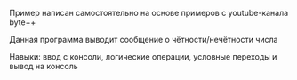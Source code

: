 Пример написан самостоятельно на основе примеров с youtube-канала byte++

Данная программа выводит сообщение о чётности/нечётности числа

Навыки: ввод с консоли, логические операции, условные переходы и вывод на консоль
